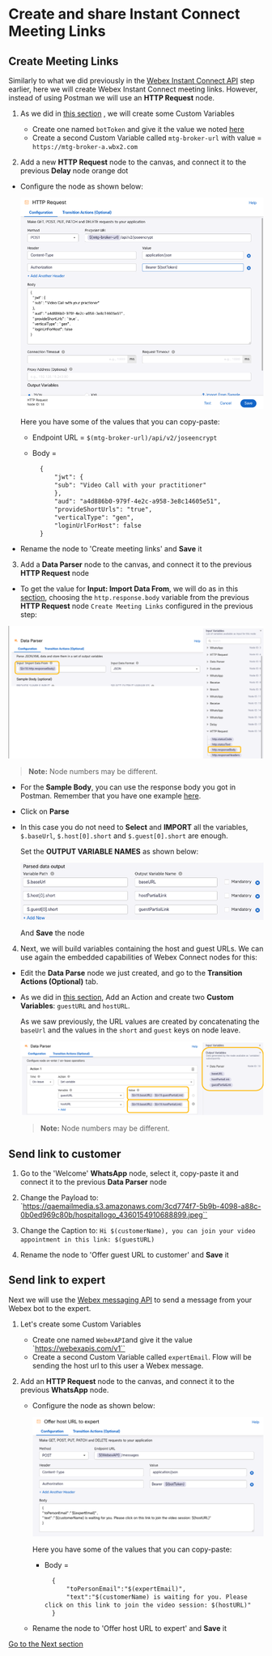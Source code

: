 # Create and share Instant Connect Meeting Links

## Create Meeting Links

Similarly to what we did previously in the [Webex Instant Connect API](04-instantconnectapi.md) step earlier, here we will create Webex Instant Connect meeting links.  However, instead of using Postman we will use an **HTTP Request** node. 

1. As we did in [this section](08-connectflow-03.md#get-customer-data) , we will create some Custom Variables
    - Create one named `botToken` and give it the value we noted [here](04-instantconnectapi.md#create-your-bot)
    - Create a second Custom Variable called `mtg-broker-url` with value = `https://mtg-broker-a.wbx2.com`

2. Add a new **HTTP Request** node to the canvas, and connect it to the previous **Delay** node orange dot

- Configure the node as shown below:

    ![Creating Meeting Links](images/create-meeting-links.png)

    Here you have some of the values that you can copy-paste:

    - Endpoint URL = `$(mtg-broker-url)/api/v2/joseencrypt`
    - Body = 

            {
                "jwt": {
                "sub": "Video Call with your practitioner"
                },
                "aud": "a4d886b0-979f-4e2c-a958-3e8c14605e51",
                "provideShortUrls": "true",
                "verticalType": "gen",
                "loginUrlForHost": false
            }

- Rename the node to 'Create meeting links' and **Save** it

3. Add a **Data Parser** node to the canvas, and connect it to the previous **HTTP Request** node

- To get the value for **Input: Import Data From**, we will do as in this [section](08-connectflow-03.md#get-customer-data), choosing the `http.response.body` variable from the previous **HTTP Request** node `Create Meeting Links` configured in the previous step:

![Data Parser node setup](images/data-parser-ic.png)

> **Note:** Node numbers may be different.

- For the **Sample Body**, you can use the response body you got in Postman. Remember that you have one example [here](04-instantconnectapi.md#construct-the-meeting-urls).

- Click on **Parse**

- In this case you do not need to **Select** and **IMPORT** all the variables, `$.baseUrl`, `$.host[0].short` and `$.guest[0].short` are enough.

    Set the **OUTPUT VARIABLE NAMES** as shown below:

    ![alt text](images/data-parser-ic-vars.png)

    And **Save** the node

4. Next, we will build variables containing the host and guest URLs. We can use again the embedded capabilities of Webex Connect nodes for this:

- Edit the  **Data Parse** node we just created, and go to the **Transition Actions (Optional)** tab.

- As we did in [this section](09-connectflow-04.md#offer-scheduling-options), Add an Action and create two **Custom Variables**: `guestURL` and `hostURL`.

    As we saw previously, the URL values are created by concatenating the `baseUrl` and the values in the `short` and `guest` keys on node leave.
        
    ![Variable Creation](images/create-vars-ic-links.png)

   > **Note:** Node numbers may be different.

## Send link to customer

1. Go to the 'Welcome' **WhatsApp** node, select it, copy-paste it and connect it to the previous **Data Parser** node

2. Change the Payload to: `https://qaemailmedia.s3.amazonaws.com/3cd774f7-5b9b-4098-a88c-0b0ed969c80b/hospitallogo_4360154910688899.jpeg``

3. Change the Caption to: `Hi $(customerName), you can join your video appointment in this link: $(guestURL)`

4. Rename the node to 'Offer guest URL to customer' and **Save** it

## Send link to expert

Next we will use the [Webex messaging API](https://developer.webex.com/docs/api/v1/messages/create-a-message) to send a message from your Webex bot to the expert.

1. Let's create some Custom Variables

    - Create one named `WebexAPI`and give it the value `https://webexapis.com/v1``
    - Create a second Custom Variable called `expertEmail`. Flow will be sending the host url to this user a Webex message.

2. Add an **HTTP Request** node to the canvas, and connect it to the previous **WhatsApp** node.

    - Configure the node as shown below:

        ![HTTP Request for Webex](images/http-request-webex.png)

        Here you have some of the values that you can copy-paste:

        - Body = 

                {
                    "toPersonEmail":"$(expertEmail)",
                    "text":"$(customerName) is waiting for you. Please click on this link to join the video session: $(hostURL)"
                }  
    - Rename the node to 'Offer host URL to expert' and **Save** it

[Go to the Next section](./11-connectflow-10.md)